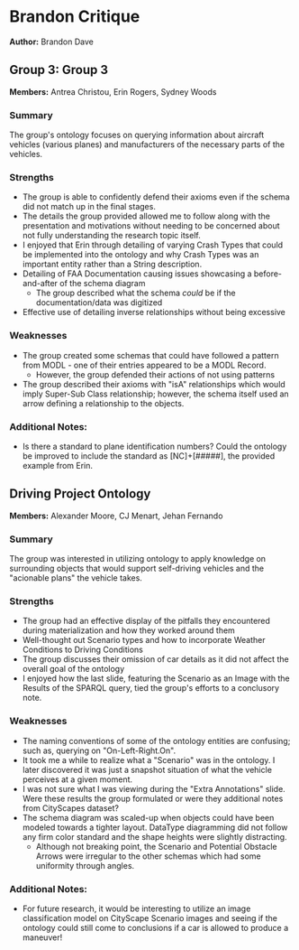 # Brandon Critique
**Author:** Brandon Dave

## Group 3: Group 3
**Members:** Antrea Christou, Erin Rogers, Sydney Woods
### Summary
The group's ontology focuses on querying information about aircraft vehicles (various planes) and manufacturers of the necessary parts of the vehicles.

### Strengths
- The group is able to confidently defend their axioms even if the schema did not match up in the final stages.
- The details the group provided allowed me to follow along with the presentation and motivations without needing to be concerned about not fully understanding the research topic itself.
- I enjoyed that Erin through detailing of varying Crash Types that could be implemented into the ontology and why Crash Types was an important entity rather than a String description.
- Detailing of FAA Documentation causing issues showcasing a before-and-after of the schema diagram
  - The group described what the schema *could* be if the documentation/data was digitized
- Effective use of detailing inverse relationships without being excessive

### Weaknesses
- The group created some schemas that could have followed a pattern from MODL - one of their entries appeared to be a MODL Record.
    - However, the group defended their actions of not using patterns
- The group described their axioms with "isA" relationships which would imply Super-Sub Class relationship; however, the schema itself used an arrow defining a relationship to the objects.

### Additional Notes:
- Is there a standard to plane identification numbers? Could the ontology be improved to include the standard as [NC]+[#####], the provided example from Erin.

## Driving Project Ontology
**Members:** Alexander Moore, CJ Menart, Jehan Fernando
### Summary
The group was interested in utilizing ontology to apply knowledge on surrounding objects that would support self-driving vehicles and the "acionable plans" the vehicle takes.

### Strengths
- The group had an effective display of the pitfalls they encountered during materialization and how they worked around them
- Well-thought out Scenario types and how to incorporate Weather Conditions to Driving Conditions
- The group discusses their omission of car details as it did not affect the overall goal of the ontology
- I enjoyed how the last slide, featuring the Scenario as an Image with the Results of the SPARQL query, tied the group's efforts to a conclusory note.

### Weaknesses
- The naming conventions of some of the ontology entities are confusing; such as, querying on "On-Left-Right.On".
- It took me a while to realize what a "Scenario" was in the ontology.  I later discovered it was just a snapshot situation of what the vehicle perceives at a given moment.
- I was not sure what I was viewing during the "Extra Annotations" slide.  Were these results the group formulated or were they additional notes from CityScapes dataset?
- The schema diagram was scaled-up when objects could have been modeled towards a tighter layout. DataType diagramming did not follow any firm color standard and the shape heights were slightly distracting.
    - Although not breaking point, the Scenario and Potential Obstacle Arrows were irregular to the other schemas which had some uniformity through angles.

### Additional Notes:
- For future research, it would be interesting to utilize an image classification model on CityScape Scenario images and seeing if the ontology could still come to conclusions if a car is allowed to produce a maneuver!